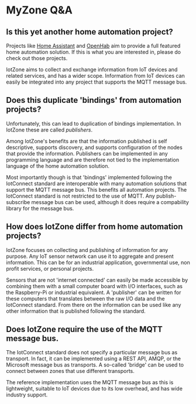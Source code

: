 # MyZone Q&A

## Is this yet another home automation project? 
Projects like [Home Assistant](https://www.home-assistant.io/) and [OpenHab](https://www.openhab.org/) aim to provide a full featured home automation solution. If this is what you are interested in, please do check out those projects. 

IotZone aims to collect and exchange information from IoT devices and related services, and has a wider scope. Information from IoT devices can easily be integrated into any project that supports the MQTT message bus. 


## Does this duplicate 'bindings' from automation projects?
Unfortunately, this can lead to duplication of bindings implementation. In IotZone these are called *publishers*. 

Among IotZone's benefits are that the information published is self descriptive, supports discovery, and supports configuration of the nodes that provide the information. Publishers can be implemented in any programming language and are therefore not tied to the implementation language of the home automation solution. 

Most importantly though is that 'bindings' implemented following the IotConnect standard are interoperable with many automation solutions that support the MQTT message bus. This benefits all automation projects. The IotConnect standard is not restricted to the use of MQTT. Any publish-subscribe message bus can be used, although it does require a compability library for the message bus.


## How does IotZone differ from home automation projects?
IotZone focuses on collecting and publishing of information for any purpose. Any IoT sensor network can use it to aggregate and present information. This can be for an industrial application, governmental use, non profit services, or personal projects.

Sensors that are not 'internet connected' can easily be made accessible by combining them with a small computer board with I/O interfaces, such as the Raspberry-Pi or industrial equivalent. A 'publisher' can be written for these computers that translates between the raw I/O data and the IotConnect standard. From there on the information can be used like any other information that is published following the standard.


## Does IotZone require the use of the MQTT message bus.
The IotConnect standard does not specify a particular message bus as transport. In fact, it can be implemented using a REST API, AMQP, or the Microsoft message bus as transports. A so-called 'bridge' can be used to connect between zones that use different transports.

The reference implementation uses the MQTT message bus as this is lightweight, suitable to IoT devices due to its low overhead, and has wide industry support.
